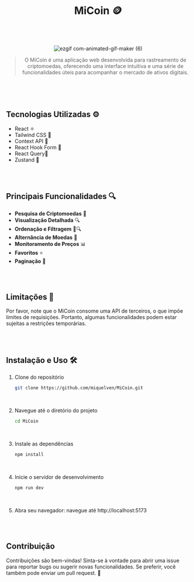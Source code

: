 <h1 align='center'>MiCoin 🪙</h1>



<br/>
<br/>



<div align='center'>
  
![ezgif com-animated-gif-maker (6)](https://github.com/miquelven/miDrinks/assets/67767211/a2acf266-152d-41aa-a5a2-bce37e7cd6a3)

> O MiCoin é uma aplicação web desenvolvida para rastreamento de criptomoedas, oferecendo uma interface intuitiva e uma série de funcionalidades úteis para acompanhar o mercado de ativos digitais.

<br/>
<br/>
<br/>

</div>




## Tecnologias Utilizadas ⚙️

- React ⚛️
- Tailwind CSS 🎨
- Context API 🔄
- React Hook Form 📝
- React Query📡
- Zustand 🧩


<br/>
<br/>



## Principais Funcionalidades 🔍

- **Pesquisa de Criptomoedas** 🔄
- **Visualização Detalhada** 🔍
- **Ordenação e Filtragem** 🔢🔍
- **Alternância de Moedas** 💱
- **Monitoramento de Preços** 📊
- **Favoritos** ⭐
- **Paginação** 📄

<br/>
<br/>


## Limitações 🚫

Por favor, note que o MiCoin consome uma API de terceiros, o que impõe limites de requisições. Portanto, algumas funcionalidades podem estar sujeitas a restrições temporárias.

<br/>

<br/>

## Instalação e Uso 🛠️

1. Clone do repositório
   ```bash
   git clone https://github.com/miquelven/MiCoin.git
   
</br>


2. Navegue até o diretório do projeto
   ```bash
   cd MiCoin

</br>


3. Instale as dependências
   ```bash
   npm install

</br>

4. Inicie o servidor de desenvolvimento
   ```bash
   npm run dev

</br>

5. Abra seu navegador: navegue até http://localhost:5173

<br/>
<br/>

## Contribuição

Contribuições são bem-vindas! Sinta-se à vontade para abrir uma issue para reportar bugs ou sugerir novas funcionalidades. Se preferir, você também pode enviar um pull request. 🚀
